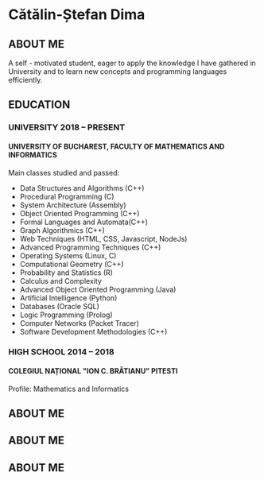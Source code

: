 <h1>Cătălin-Ștefan Dima</h1>

<h2>ABOUT ME</h2>
<p>
A self - motivated student, eager to apply the knowledge I have gathered in
University and to learn new concepts and programming languages efficiently.
</p>

<h2>EDUCATION</h2>

<h3>UNIVERSITY 2018 – PRESENT</h3>

<h4>UNIVERSITY OF BUCHAREST, FACULTY OF MATHEMATICS AND INFORMATICS</h4>

<p>Main classes studied and passed:<p>
<ul>
  <li>Data Structures and Algorithms (C++)</li>
  <li>Procedural Programming (C)</li>
  <li>System Architecture (Assembly)</li>
  <li>Object Oriented Programming (C++) </li>
  <li>Formal Languages and Automata(C++) </li>
  <li>Graph Algorithmics (C++) </li>
  <li>Web Techniques (HTML, CSS, Javascript, NodeJs) </li>
  <li>Advanced Programming Techniques (C++) </li>
  <li>Operating Systems (Linux, C) </li>
  <li>Computational Geometry (C++) </li>
  <li>Probability and Statistics (R) </li>
  <li>Calculus and Complexity </li>
  <li>Advanced Object Oriented Programming (Java) </li>
  <li>Artificial Intelligence (Python) </li>
  <li>Databases (Oracle SQL) </li>
  <li>Logic Programming (Prolog) </li>
  <li>Computer Networks (Packet Tracer) </li>
  <li>Software Development Methodologies (C++) </li> 
</ul>

<h3>HIGH SCHOOL 2014 – 2018</h3>

<h4>COLEGIUL NAȚIONAL "ION C. BRĂTIANU" PITESTI</h4>
<p>Profile: Mathematics and Informatics</p>

<h2>ABOUT ME</h2>

<h2>ABOUT ME</h2>

<h2>ABOUT ME</h2>
